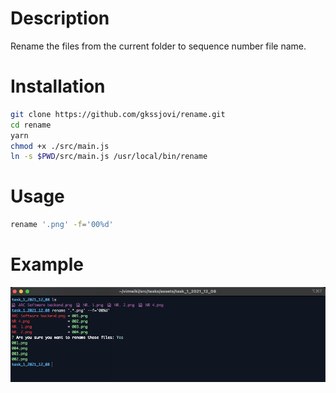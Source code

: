 # Description

Rename the files from the current folder to sequence number file name.

# Installation

```sh
git clone https://github.com/gkssjovi/rename.git
cd rename
yarn 
chmod +x ./src/main.js
ln -s $PWD/src/main.js /usr/local/bin/rename
```

# Usage

```sh
rename '.png' -f='00%d'
```

# Example

![Image](./assets/1.png)